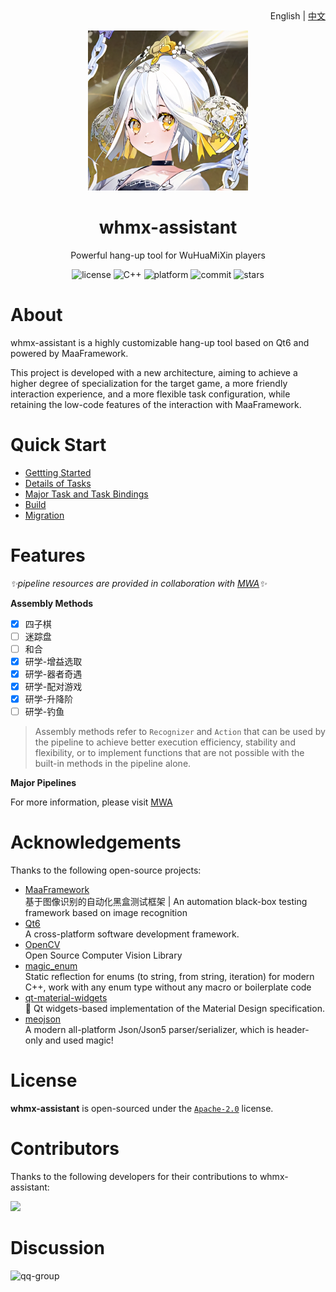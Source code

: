 <div align="right">
    English | <a href="README.md">中文</a>
</div>

<p align="center">
  <img alt="LOGO" src="assets/logo.png" width="256" height="256" />
</p>

<div align="center">

# whmx-assistant

Powerful hang-up tool for WuHuaMiXin players

</div>

<p align="center">
  <img alt="license" src="https://img.shields.io/github/license/MAWHA/maa-whmx">
  <img alt="C++" src="https://img.shields.io/badge/C++-23-%2300599C?logo=cplusplus">
  <img alt="platform" src="https://img.shields.io/badge/platform-Windows-blueviolet">
  <img alt="commit" src="https://img.shields.io/github/commit-activity/m/MAWHA/maa-whmx?color=%23ff69b4">
  <img alt="stars" src="https://img.shields.io/github/stars/MAWHA/maa-whmx?style=social">
</p>

# About

whmx-assistant is a highly customizable hang-up tool based on Qt6 and powered by MaaFramework.

This project is developed with a new architecture, aiming to achieve a higher degree of specialization for the target game, a more friendly interaction experience, and a more flexible task configuration, while retaining the low-code features of the interaction with MaaFramework.

# Quick Start

- [Gettting Started](docs/zh_CN/快速开始.md)
- [Details of Tasks](docs/zh_CN/任务划分.md)
- [Major Task and Task Bindings](docs/zh_CN/核心任务.md)
- [Build](docs/zh_CN/构建指南.md)
- [Migration](docs/zh_CN/移植指南.md)

# Features

_✨pipeline resources are provided in collaboration with [MWA](https://github.com/MAWHA/MWA)✨_

**Assembly Methods**

- [x] 四子棋
- [ ] 迷踪盘
- [ ] 和合
- [x] 研学-增益选取
- [x] 研学-器者奇遇
- [x] 研学-配对游戏
- [x] 研学-升降阶
- [ ] 研学-钓鱼

> Assembly methods refer to `Recognizer` and `Action` that can be used by the pipeline to achieve better execution efficiency, stability and flexibility, or to implement functions that are not possible with the built-in methods in the pipeline alone.

**Major Pipelines**

For more information, please visit [MWA](https://github.com/MAWHA/MWA)

# Acknowledgements

Thanks to the following open-source projects:

- [MaaFramework](https://github.com/MAWHA/MaaFramework) \
  基于图像识别的自动化黑盒测试框架 | An automation black-box testing framework based on image recognition
- [Qt6](https://www.qt.io/product/qt6) \
  A cross-platform software development framework.
- [OpenCV](https://github.com/opencv/opencv) \
  Open Source Computer Vision Library
- [magic_enum](https://github.com/Neargye/magic_enum) \
  Static reflection for enums (to string, from string, iteration) for modern C++, work with any enum type without any macro or boilerplate code
- [qt-material-widgets](https://github.com/laserpants/qt-material-widgets) \
  🎨 Qt widgets-based implementation of the Material Design specification.
- [meojson](https://github.com/MistEO/meojson) \
  A modern all-platform Json/Json5 parser/serializer, which is header-only and used magic!

# License

**whmx-assistant** is open-sourced under the [`Apache-2.0`](LICENSE) license.

# Contributors

Thanks to the following developers for their contributions to whmx-assistant:

<a href="https://github.com/MAWHA/maa-whmx/graphs/contributors">
  <img src="https://contrib.rocks/image?repo=MAWHA/maa-whmx&max=1000" />
</a>

# Discussion

![qq-group](https://img.shields.io/badge/QQ-985099968-blue)
